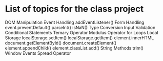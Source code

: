 # List of topics for the class project

DOM Manipulation
Event Handling
addEventListener()
Form Handling
event.preventDefault()
parseInt()
isNaN()
Type Conversion
Input Validation
Conditional Statements
Ternary Operator
Modulus Operator
for Loops
Local Storage
localStorage.setItem()
localStorage.getItem()
element.innerHTML
document.getElementById()
document.createElement()
element.appendChild()
element.classList.add()
String Methods
trim()
Window Events
Spread Operator
